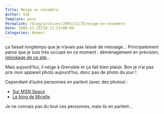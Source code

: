 ```yaml
--- 
Title: Neige en novembre
Author: Seb
Template: post
Permalink: /blog/archives/2005/11/25/neige-en-novembre
Date: 2005-11-25T10:11:21+00:00
Categories: Humeur
--- 
```


ça faisait longtemps que je n&rsquo;avais pas laissé de message&#8230; Principalement parce que je suis très occupé en ce moment : déménagement en prévision, [relookage de ce site][1]&#8230;

Mais aujourd&rsquo;hui, il neige à Grenoble et ça fait bien plaisir. Bon je n&rsquo;ai pas pris mon appareil photo aujourd&rsquo;hui, donc pas de photo du jour !

Cependant d&rsquo;autre personnes en parlent (avec des photos) :

*   [Sur MSN Space][2]
*   [Le blog de Micelle][3]

Je ne connais pas du tout ces personnes, mais ils en parlent&#8230;

 [1]: http://v05.z720.net/blog/categories/web/design/summer-refresh/ "Histoire du Summer Refresh 2005"
 [2]: http://spaces.msn.com/members/delphgre/Blog/cns!1pbs_7J_BNHo9Z9Rp_oY1SXQ!700.entry
 [3]: http://michelledange.canalblog.com/archives/2005/11/25/1036436.html